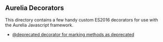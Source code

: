 ## Aurelia Decorators
This directory contains a few handy custom ES2016 decorators for use with the Aurelia Javascript framework.

- [@deprecated decorator for marking methods as deprecated](decorator.deprecated.js)
